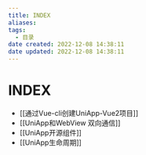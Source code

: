 ```yaml
---
title: INDEX
aliases:
tags:
  - 目录
date created: 2022-12-08 14:38:11
date updated: 2022-12-08 14:38:11
---
```


# INDEX

- [[通过Vue-cli创建UniApp-Vue2项目]]
- [[UniApp和WebView 双向通信]]
- [[UniApp开源组件]]
- [[UniApp生命周期]]
